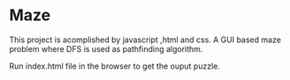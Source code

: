 # Maze
This project is acomplished by javascript ,html and css. A GUI based maze problem where DFS is used as pathfinding algorithm.

Run index.html file in the browser to get the ouput puzzle.
